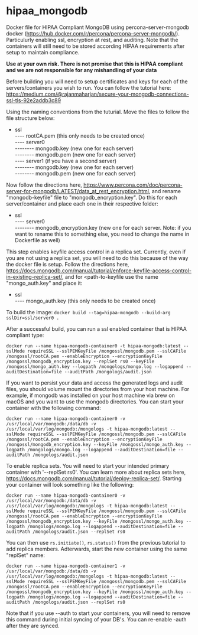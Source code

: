 # hipaa_mongodb

Docker file for HIPAA Compliant MongoDB using percona-server-mongodb docker (https://hub.docker.com/r/percona/percona-server-mongodb/). Particulurly enabling ssl, encryption at rest, and auditing. Note that the containers will still need to be stored according HIPAA requirements after setup to maintain compliance. 

**Use at your own risk. There is not promise that this is HIPAA compliant and we are not responsible for any mishandling of your data**

Before building you will need to setup certificates and keys for each of the servers/containers you wish to run. You can follow the tutorial here: https://medium.com/@rajanmaharjan/secure-your-mongodb-connections-ssl-tls-92e2addb3c89

Using the naming conventions from the tuturial. Move the files to follow the file structure below:

- ssl<br />
---- rootCA.pem (this only needs to be created once)<br />
---- server0<br />
-------- mongodb.key (new one for each server)<br />
-------- mongodb.pem (new one for each server)<br />
---- server1 (if you have a second server)<br />
-------- mongodb.key (new one for each server)<br />
-------- mongodb.pem (new one for each server)<br />

Now follow the directions here, https://www.percona.com/doc/percona-server-for-mongodb/LATEST/data_at_rest_encryption.html, and rename "mongodb-keyfile" file to "mongodb_encryption.key". Do this for each server/container and place each one in their respective folder:

- ssl<br />
---- server0<br />
-------- mongodb_encryption.key (new one for each server. Note: if you want to rename this to something else, you need to change the name in Dockerfile as well)<br />

This step enables keyfile access control in a replica set. Currently, even if you are not using a replica set, you will need to do this because of the way the docker file is setup. Follow the directions here, https://docs.mongodb.com/manual/tutorial/enforce-keyfile-access-control-in-existing-replica-set/, and for <path-to-keyfile use the name "mongo_auth.key" and place it:

- ssl<br />
---- mongo_auth.key (this only needs to be created once)<br />

To build the image:
`docker build --tag=hipaa-mongodb --build-arg sslDir=ssl/server0 .`

After a successful build, you can run a ssl enabled container that is HIPAA compliant type:

`docker run --name hipaa-mongodb-container0 -t hipaa-mongodb:latest --sslMode requireSSL --sslPEMKeyFile /mongossl/mongodb.pem --sslCAFile /mongossl/rootCA.pem --enableEncryption --encryptionKeyFile /mongossl/mongodb_encryption.key --replSet rs0 --keyFile /mongossl/mongo_auth.key --logpath /mongologs/mongo.log --logappend --auditDestination=file --auditPath /mongologs/audit.json`

If you want to persist your data and access the generated logs and audit files, you should volume mount the directories from your host machine. For example, if mongodb was installed on your host machine via brew on macOS and you want to use the mongodb directories. You can start your container with the following command:

`docker run --name hipaa-mongodb-container0 -v /usr/local/var/mongodb:/data/db -v /usr/local/var/log/mongodb:/mongologs -t hipaa-mongodb:latest --sslMode requireSSL --sslPEMKeyFile /mongossl/mongodb.pem --sslCAFile /mongossl/rootCA.pem --enableEncryption --encryptionKeyFile /mongossl/mongodb_encryption.key --keyFile /mongossl/mongo_auth.key --logpath /mongologs/mongo.log --logappend --auditDestination=file --auditPath /mongologs/audit.json`

To enable replica sets. You will need to start your intended primary container with '--replSet rs0'. You can learn more about replica sets here, https://docs.mongodb.com/manual/tutorial/deploy-replica-set/. Starting your container will look something like the following:

`docker run --name hipaa-mongodb-container0 -v /usr/local/var/mongodb:/data/db -v /usr/local/var/log/mongodb:/mongologs -t hipaa-mongodb:latest --sslMode requireSSL --sslPEMKeyFile /mongossl/mongodb.pem --sslCAFile /mongossl/rootCA.pem --enableEncryption --encryptionKeyFile /mongossl/mongodb_encryption.key --keyFile /mongossl/mongo_auth.key --logpath /mongologs/mongo.log --logappend --auditDestination=file --auditPath /mongologs/audit.json --replSet rs0`

You can then use `rs.initiate()`, `rs.status()` from the previous tutorial to add replica members. Adterwards, start the new container using the same "replSet" name:

`docker run --name hipaa-mongodb-container1 -v /usr/local/var/mongodb:/data/db -v /usr/local/var/log/mongodb:/mongologs -t hipaa-mongodb:latest --sslMode requireSSL --sslPEMKeyFile /mongossl/mongodb.pem --sslCAFile /mongossl/rootCA.pem --enableEncryption --encryptionKeyFile /mongossl/mongodb_encryption.key --keyFile /mongossl/mongo_auth.key --logpath /mongologs/mongo.log --logappend --auditDestination=file --auditPath /mongologs/audit.json --replSet rs0`

Note that if you use --auth to start your containers, you will need to remove this command during initial syncing of your DB's. You can re-enable -auth after they are synced.  
